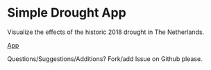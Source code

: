 # Simple Drought App
Visualize the effects of the historic 2018 drought in The Netherlands.

[App](https://rutgerhofste.users.earthengine.app/view/droughtappv01)

Questions/Suggestions/Additions? Fork/add Issue on Github please. 

